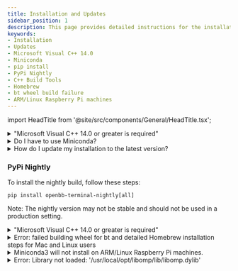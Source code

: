 ```yaml
---
title: Installation and Updates
sidebar_position: 1
description: This page provides detailed instructions for the installation and updating processes for software, addressing frequently encountered installation issues. These instructions include resolving the "Microsoft Visual C++ 14.0 or greater is required" error, benefits of using Miniconda for package management, methods to update installations, and solutions for other common installation errors.
keywords:
- Installation
- Updates
- Microsoft Visual C++ 14.0
- Miniconda
- pip install
- PyPi Nightly
- C++ Build Tools
- Homebrew
- bt wheel build failure
- ARM/Linux Raspberry Pi machines
---
```


import HeadTitle from '@site/src/components/General/HeadTitle.tsx';

<HeadTitle title="Installation and Updates - Faqs | OpenBB SDK Docs" />

<details><summary>"Microsoft Visual C++ 14.0 or greater is required"</summary>

Download and install [C++ Build Tools](https://visualstudio.microsoft.com/visual-cpp-build-tools/) from the official Microsoft website. After installation, restart your machine and then try the installation again.

</details>

<details><summary>Do I have to use Miniconda?</summary>

Miniconda is a lightweight package manager that allows for effortless management of Python environments. It is recommended for installing the OpenBB SDK due to its flexibility and ease of use.

</details>

<details><summary>How do I update my installation to the latest version?</summary>

The code is constantly being updated with new features and bug fixes. The process for updating will vary depending on the installation type:

- For a `pip` installation, when a new version is published, run the following command: `pip install -U openbb[all]` to update to the latest version.
- If you have cloned the GitHub repository, you can upgrade it to the latest version by running the following commands:
  ```
  git fetch
  git pull
  poetry update && git merge main && poetry install -E all
  ```
  Note: If the cloned repository is a fork, pull from `git pull origin main` or `git pull origin develop`. If there are local changes that conflict with the incoming changes from GitHub, stash them before pulling from main using `git stash`.

</details>

### PyPi Nightly

To install the nightly build, follow these steps:

```
pip install openbb-terminal-nightly[all]
```

Note: The nightly version may not be stable and should not be used in a production setting.

<details><summary>"Microsoft Visual C++ 14.0 or greater is required"</summary>

Download and install [C++ Build Tools](https://visualstudio.microsoft.com/visual-cpp-build-tools/) from the official Microsoft website. After installation, restart your machine and then try the installation again.

</details>

<details><summary>Error: failed building wheel for bt and detailed Homebrew installation steps for Mac and Linux users</summary>

There may be an additional message that is printed from this error, stating: "Microsoft Visual C++ 14.0 or greater is required. Get it with "Microsoft C++ Build Tools".

To resolve this error:
- Download and install [C++ Build Tools](https://visualstudio.microsoft.com/visual-cpp-build-tools/) from the official Microsoft website.
- Restart your machine.
- For Mac and Linux users, if a C++ compiler is not installed, install Homebrew by running the following command:
  ```
  /bin/bash -c "$(curl -fsSL https://raw.githubusercontent.com/Homebrew/install/HEAD/install.sh)"
  ```
  Then run:
  ```
  brew install gcc
  brew install cmake
  ```
- Additionally, Mac users should install Rosetta by running the following command:
  ```
  softwareupdate --install-rosetta
  ```

</details>

<details><summary>Miniconda3 will not install on ARM/Linux Raspberry Pi machines.</summary>

Refer to this issue on the Conda [GitHub](https://github.com/conda/conda/issues/10723) page for more information.

</details>

<details><summary>Error: Library not loaded: '/usr/local/opt/libomp/lib/libomp.dylib'</summary>

This error can be resolved by installing libomp from Homebrew. Run the following commands:
```
brew install libomp
```

</details>
